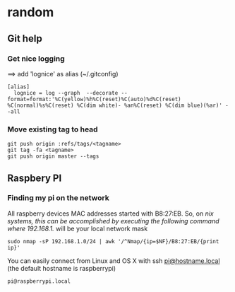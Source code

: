 # random

## Git help

### Get nice logging

==> add 'lognice' as alias (~/.gitconfig)
```
[alias]
  lognice = log --graph  --decorate --format=format:'%C(yellow)%h%C(reset)%C(auto)%d%C(reset) %C(normal)%s%C(reset) %C(dim white)- %an%C(reset) %C(dim blue)(%ar)' --all
```


### Move existing tag to head
```
git push origin :refs/tags/<tagname>
git tag -fa <tagname>
git push origin master --tags
```


## Raspbery PI 

### Finding my pi on the network 

All raspberry devices MAC addresses started with B8:27:EB.
So, on *nix systems, this can be accomplished by executing the following command where 192.168.1.* will be your local network mask
```
sudo nmap -sP 192.168.1.0/24 | awk '/^Nmap/{ip=$NF}/B8:27:EB/{print ip}'
```

You can easily connect from Linux and OS X with ssh pi@hostname.local (the default hostname is raspberrypi)
````
pi@raspberrypi.local
````

